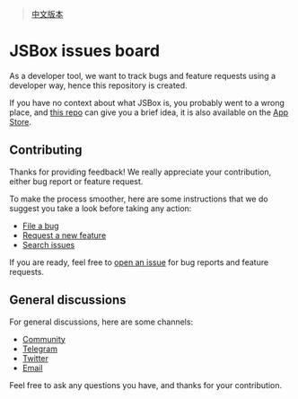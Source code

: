> [中文版本](README_CN.md)

# JSBox issues board

As a developer tool, we want to track bugs and feature requests using a developer way, hence this repository is created.

If you have no context about what JSBox is, you probably went to a wrong place, and [this repo](https://github.com/cyanzhong/xTeko) can give you a brief idea, it is also available on the [App Store](https://apps.apple.com/us/app/id1312014438).

## Contributing

Thanks for providing feedback! We really appreciate your contribution, either bug report or feature request.

To make the process smoother, here are some instructions that we do suggest you take a look before taking any action:

- [File a bug](CONTRIBUTING.md#file-a-bug)
- [Request a new feature](CONTRIBUTING.md#request-a-new-feature)
- [Search issues](CONTRIBUTING.md#search-issues)

If you are ready, feel free to [open an issue](https://github.com/cyanzhong/jsbox-issues/issues/new) for bug reports and feature requests.

## General discussions

For general discussions, here are some channels:

- [Community](https://jsboxbbs.com)
- [Telegram](https://t.me/PinTG)
- [Twitter](https://twitter.com/cyanapps)
- [Email](mailto:log.e@qq.com)

Feel free to ask any questions you have, and thanks for your contribution.
